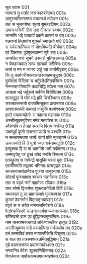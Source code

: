   सूत उवाच	001  
 गतमात्रं तु भर्तारं जरत्कारुरवेदयत्	001a  
 भ्रातुस्त्वरितमागम्य यथातथ्यं तपोधन	001c  
 ततः स भुजगश्रेष्ठः श्रुत्वा सुमहदप्रियम्	002a  
 उवाच भगिनीं दीनां तदा दीनतरः स्वयम्	002c  
 जानासि भद्रे यत्कार्यं प्रदाने कारणं च यत्	003a  
 पन्नगानां हितार्थाय पुत्रस्ते स्यात्ततो यदि	003c  
 स सर्पसत्रात्किल नो मोक्षयिष्यति वीर्यवान्	004a  
 एवं पितामहः पूर्वमुक्तवान्मां सुरैः सह	004c  
 अप्यस्ति गर्भः सुभगे तस्मात्ते मुनिसत्तमात्	005a  
 न चेच्छाम्यफलं तस्य दारकर्म मनीषिणः	005c  
 कामं च मम न न्याय्यं प्रष्टुं त्वां कार्यमीदृशम्	006a  
 किं तु कार्यगरीयस्त्वात्ततस्त्वाहमचूचुदम्	006c  
 दुर्वासतां विदित्वा च भर्तुस्तेऽतितपस्विनः	007a  
 नैनमन्वागमिष्यामि कदाचिद्धि शपेत्स माम्	007c  
 आचक्ष्व भद्रे भर्तुस्त्वं सर्वमेव विचेष्टितम्	008a  
 शल्यमुद्धर मे घोरं भद्रे हृदि चिरस्थितम्	008c  
 जरत्कारुस्ततो वाक्यमित्युक्ता प्रत्यभाषत	009a  
 आश्वासयन्ती सन्तप्तं वासुकिं पन्नगेश्वरम्	009c  
 पृष्टो मयापत्यहेतोः स महात्मा महातपाः	010a  
 अस्तीत्युदरमुद्दिश्य ममेदं गतवांश्च सः	010c  
 स्वैरेष्वपि न तेनाहं स्मरामि वितथं क्वचित्	011a  
 उक्तपूर्वं कुतो राजन्साम्पराये स वक्ष्यति	011c  
 न सन्तापस्त्वया कार्यः कार्यं प्रति भुजङ्गमे	012a  
 उत्पत्स्यति हि ते पुत्रो ज्वलनार्कसमद्युतिः	012c  
 इत्युक्त्वा हि स मां भ्रातर्गतो भर्ता तपोवनम्	013a  
 तस्माद्व्येतु परं दुःखं तवेदं मनसि स्थितम्	013c  
 एतच्छ्रुत्वा स नागेन्द्रो वासुकिः परया मुदा	014a  
 एवमस्त्विति तद्वाक्यं भगिन्याः प्रत्यगृह्णत	014c  
 सान्त्वमानार्थदानैश्च पूजया चानुरूपया	015a  
 सोदर्यां पूजयामास स्वसारं पन्नगोत्तमः	015c  
 ततः स ववृधे गर्भो महातेजा रविप्रभः	016a  
 यथा सोमो द्विजश्रेष्ठ शुक्लपक्षोदितो दिवि	016c  
 यथाकालं तु सा ब्रह्मन्प्रजज्ञे भुजगस्वसा	017a  
 कुमारं देवगर्भाभं पितृमातृभयापहम्	017c  
 ववृधे स च तत्रैव नागराजनिवेशने	018a  
 वेदांश्चाधिजगे साङ्गान्भार्गवाच्च्यवनात्मजात्	018c  
 चरितव्रतो बाल एव बुद्धिसत्त्वगुणान्वितः	019a  
 नाम चास्याभवत्ख्यातं लोकेष्वास्तीक इत्युत	019c  
 अस्तीत्युक्त्वा गतो यस्मात्पिता गर्भस्थमेव तम्	020a  
 वनं तस्मादिदं तस्य नामास्तीकेति विश्रुतम्	020c  
 स बाल एव तत्रस्थश्चरन्नमितबुद्धिमान्	021a  
 गृहे पन्नगराजस्य प्रयत्नात्पर्यरक्ष्यत	021c  
 भगवानिव देवेशः शूलपाणिर्हिरण्यदः	022a  
 विवर्धमानः सर्वांस्तान्पन्नगानभ्यहर्षयत्	022c  

